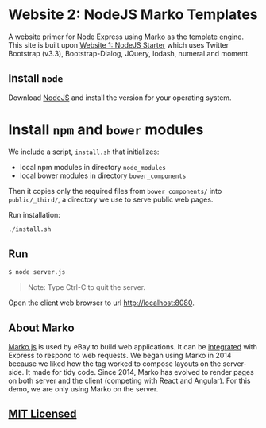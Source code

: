 # Website 2: NodeJS Marko Templates

A website primer for Node Express using [Marko](https://www.npmjs.com/package/marko) as the [template engine](http://markojs.com/docs/express/). This site is built upon [Website 1: NodeJS Starter](https://github.com/jpfluger/website-1-nodejs-starter) which uses Twitter Bootstrap (v3.3), Bootstrap-Dialog, JQuery, lodash, numeral and moment.

## Install `node`

Download [NodeJS](https://nodejs.org/en/) and install the version for your operating system. 

# Install `npm` and `bower` modules

We include a script, `install.sh` that initializes:

* local npm modules in directory `node_modules`
* local bower modules in directory `bower_components`

Then it copies only the required files from `bower_components/` into `public/_third/`, a directory we use to serve public web pages.

Run installation:

```bash
./install.sh
```

## Run

```bash
$ node server.js
```

> Note: Type Ctrl-C to quit the server.

Open the client web browser to url [http://localhost:8080](http://localhost:8080).

## About Marko

[Marko.js](http://markojs.com/) is used by eBay to build web applications. It can be [integrated](http://markojs.com/docs/express/) with Express to respond to web requests. We began using Marko in 2014 because we liked how the [<include>](http://markojs.com/docs/core-tags/#reusable-content) tag worked to compose layouts on the server-side. It made for tidy code. Since 2014, Marko has evolved to render pages on both server and the client (competing with React and Angular). For this demo, we are only using Marko on the server.

## [MIT Licensed](LICENSE)
